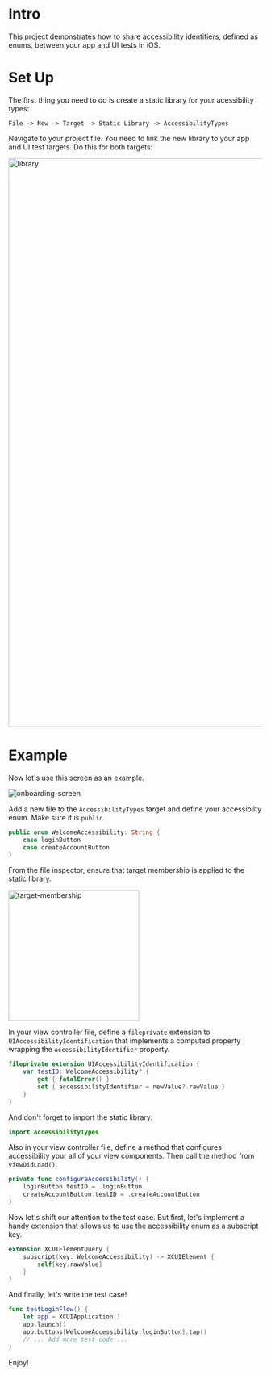 # Intro

This project demonstrates how to share accessibility identifiers, defined as enums, between your app and UI tests in iOS.

# Set Up

The first thing you need to do is create a static library for your acessibility types:

```
File -> New -> Target -> Static Library -> AccessibilityTypes
```

Navigate to your project file. You need to link the new library to your app and UI test targets. Do this for both targets:

<img width="1127" alt="library" src="https://github.com/robertcrabtree/AccessibilityDemo/assets/924214/8366b1ee-3643-4473-bf40-7e0f2b9b9c6b">

# Example

Now let's use this screen as an example.

![onboarding-screen](https://github.com/robertcrabtree/AccessibilityDemo/assets/924214/8b2f4427-c99b-4527-a861-563d64ebf341)

Add a new file to the `AccessibilityTypes` target and define your accessibilty enum. Make sure it is `public`.

```swift
public enum WelcomeAccessibility: String {
    case loginButton
    case createAccountButton
}
```

From the file inspector, ensure that target membership is applied to the static library.

<img width="259" alt="target-membership" src="https://github.com/robertcrabtree/AccessibilityDemo/assets/924214/e55da8a2-4168-43d6-a4ba-41c5ea183700">


In your view controller file, define a `fileprivate` extension to `UIAccessibilityIdentification` that implements a computed property wrapping the `accessibilityIdentifier` property.

```swift
fileprivate extension UIAccessibilityIdentification {
    var testID: WelcomeAccessibility? {
        get { fatalError() }
        set { accessibilityIdentifier = newValue?.rawValue }
    }
}
```

And don't forget to import the static library:

```swift
import AccessibilityTypes
```

Also in your view controller file, define a method that configures accessibility your all of your view components. Then call the method from `viewDidLoad()`.

```swift
private func configureAccessibility() {
    loginButton.testID = .loginButton
    createAccountButton.testID = .createAccountButton
}
```

Now let's shift our attention to the test case. But first, let's implement a handy extension that allows us to use the accessibility enum as a subscript key.

```swift
extension XCUIElementQuery {
    subscript(key: WelcomeAccessibility) -> XCUIElement {
        self[key.rawValue]
    }
}
```

And finally, let's write the test case!

```swift
func testLoginFlow() {
    let app = XCUIApplication()
    app.launch()
    app.buttons[WelcomeAccessibility.loginButton].tap()
    // ... Add more test code ...
}
```

Enjoy!
